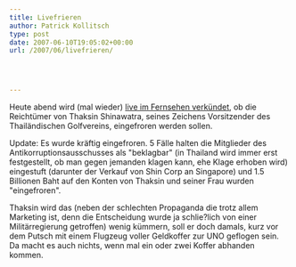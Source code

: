 ```yaml
---
title: Livefrieren
author: Patrick Kollitsch
type: post
date: 2007-06-10T19:05:02+00:00
url: /2007/06/livefrieren/




---
```

Heute abend wird (mal wieder) [live im Fernsehen verkündet][1], ob die Reichtümer von Thaksin Shinawatra, seines Zeichens Vorsitzender des Thailändischen Golfvereins, eingefroren werden sollen. 

Update: Es wurde kräftig eingefroren. 5 Fälle halten die Mitglieder des Antikorruptionsausschusses als "beklagbar" (in Thailand wird immer erst festgestellt, ob man gegen jemanden klagen kann, ehe Klage erhoben wird) eingestuft (darunter der Verkauf von Shin Corp an Singapore) und 1.5 Billionen Baht auf den Konten von Thaksin und seiner Frau wurden "eingefroren".

Thaksin wird das (neben der schlechten Propaganda die trotz allem Marketing ist, denn die Entscheidung wurde ja schlie?lich von einer Militärregierung getroffen) wenig kümmern, soll er doch damals, kurz vor dem Putsch mit einem Flugzeug voller Geldkoffer zur <span class="caps">UNO</span> geflogen sein. Da macht es auch nichts, wenn mal ein oder zwei Koffer abhanden kommen.

 [1]: http://www.nationmultimedia.com/breakingnews/read.php?newsid=30036539
